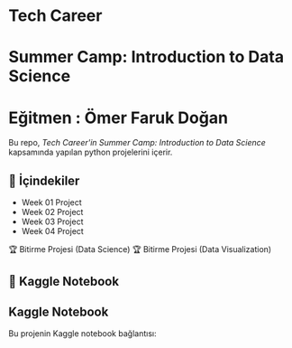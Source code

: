 # Tech Career
# Summer Camp: Introduction to Data Science
# Eğitmen : Ömer Faruk Doğan

Bu repo, *Tech Career'in Summer Camp: Introduction to Data Science* kapsamında yapılan python projelerini içerir.


## 📂 İçindekiler
- Week 01 Project
- Week 02 Project
- Week 03 Project
- Week 04 Project
  
🏆 Bitirme Projesi (Data Science)
🏆 Bitirme Projesi (Data Visualization)

## 🔗 Kaggle Notebook  
## Kaggle Notebook
Bu projenin Kaggle notebook bağlantısı:  

